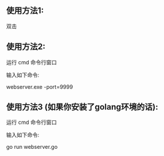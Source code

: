 使用方法1: 
----
双击



使用方法2:
----
运行 cmd 命令行窗口

输入如下命令:

webserver.exe -port=9999



使用方法3 (如果你安装了golang环境的话):
----
运行 cmd 命令行窗口

输入如下命令:

go run webserver.go



